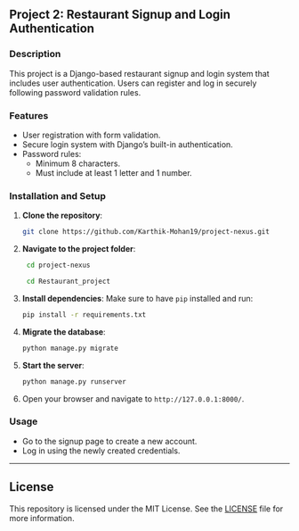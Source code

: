 ## Project 2: Restaurant Signup and Login Authentication

### Description
This project is a Django-based restaurant signup and login system that includes user authentication. Users can register and log in securely following password validation rules.

### Features
- User registration with form validation.
- Secure login system with Django’s built-in authentication.
- Password rules:
  - Minimum 8 characters.
  - Must include at least 1 letter and 1 number.

### Installation and Setup
1. **Clone the repository**:
    ```bash
    git clone https://github.com/Karthik-Mohan19/project-nexus.git
    ```
2. **Navigate to the project folder**:
   ```bash
    cd project-nexus
    ```
   ```bash
    cd Restaurant_project
    ```
4. **Install dependencies**:
    Make sure to have `pip` installed and run:
    ```bash
    pip install -r requirements.txt
    ```
5. **Migrate the database**:
    ```bash
    python manage.py migrate
    ```
6. **Start the server**:
    ```bash
    python manage.py runserver
    ```
7. Open your browser and navigate to `http://127.0.0.1:8000/`.

### Usage
- Go to the signup page to create a new account.
- Log in using the newly created credentials.

---

## License
This repository is licensed under the MIT License. See the [LICENSE](LICENSE) file for more information.
